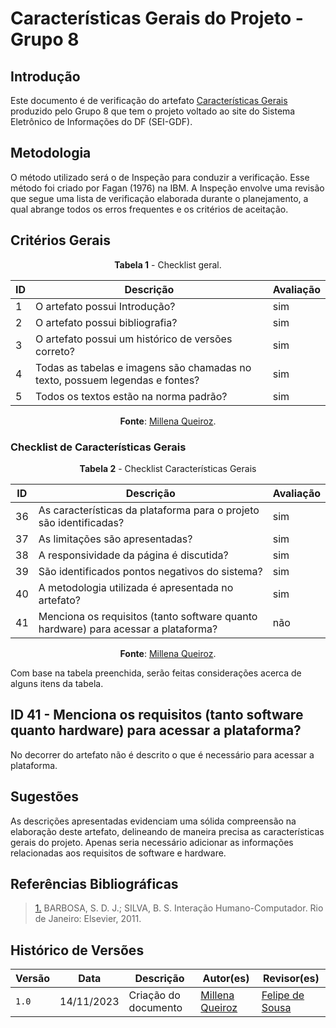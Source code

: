 # Características Gerais do Projeto - Grupo 8

## Introdução

Este documento é de verificação do artefato [Características Gerais](https://interacao-humano-computador.github.io/2023.2-SEI-GDF/#/analise-de-requisitos/caract-da-plataforma) produzido pelo Grupo 8 que tem o projeto voltado ao site do Sistema Eletrônico de Informações do DF (SEI-GDF).

## Metodologia

O método utilizado será o de Inspeção para conduzir a verificação. Esse método foi criado por Fagan (1976) na IBM. A Inspeção envolve uma revisão que segue uma lista de verificação elaborada durante o planejamento, a qual abrange todos os erros frequentes e os critérios de aceitação.


## Critérios Gerais

<Center>

**Tabela 1** - Checklist geral.

| ID  | Descrição                                                                                              | Avaliação |
| --- | ------------------------------------------------------------------------------------------------------ | --------- | 
| 1   | O artefato possui Introdução?                                                                          |        sim  |
| 2   | O artefato possui bibliografia?                                           |   sim       |
| 3   | O artefato possui um histórico de versões correto? |    sim       |
| 4   | Todas as tabelas e imagens são chamadas no texto, possuem legendas e fontes?                           |     sim      |
| 5   | Todos os textos estão na norma padrão?                                                                 |    sim    |

**Fonte**: [Millena Queiroz](https://github.com/millenaqueiroz).

</Center>

### Checklist de Características Gerais

<Center>

**Tabela 2** - Checklist Características Gerais

| ID  | Descrição                                                                                              | Avaliação  |
| --- | ------------------------------------------------------------------------------------------------------ | ---------- |
| 36   | As características da plataforma para o projeto são identificadas?                                     | sim    |
| 37   | As limitações são apresentadas?                                                                      | sim    |
| 38   | A responsividade da página é discutida?                                                              | sim    |
| 39  | São identificados pontos negativos do sistema?                                                       | sim    |
| 40  | A metodologia utilizada é apresentada no artefato?                                                  | sim    |
| 41  | Menciona os requisitos (tanto software quanto hardware) para acessar a plataforma? | não |

**Fonte**: [Millena Queiroz](https://github.com/millenaqueiroz).

</Center>

Com base na tabela preenchida, serão feitas considerações acerca de alguns itens da tabela.

## ID 41 - Menciona os requisitos (tanto software quanto hardware) para acessar a plataforma?

No decorrer do artefato não é descrito o que é necessário para acessar a plataforma. 

## Sugestões

As descrições apresentadas evidenciam uma sólida compreensão na elaboração deste artefato, delineando de maneira precisa as características gerais do projeto. Apenas seria necessário adicionar as informações relacionadas aos requisitos de software e hardware.

## Referências Bibliográficas

> <a id="REF1" href="#anchor_1">1.</a> BARBOSA, S. D. J.; SILVA, B. S. Interação Humano-Computador. Rio de Janeiro: Elsevier, 2011.

## Histórico de Versões

| Versão | Data       | Descrição            | Autor(es)                                     | Revisor(es)                                          |
| ------ | ---------- | -------------------- | --------------------------------------------- | ---------------------------------------------------- |
| `1.0`  | 14/11/2023 | Criação do documento | [Millena Queiroz](https://github.com/millenaqueiroz) |[Felipe de Sousa](https://github.com/fsousac) | 